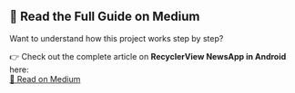 ## 📖 Read the Full Guide on Medium

Want to understand how this project works step by step?

👉 Check out the complete article on **RecyclerView NewsApp in Android**  here:  
[🔗 Read on Medium](https://medium.com/@mosauban88/recyclerview-news-app-c2a3ad11a65d)
